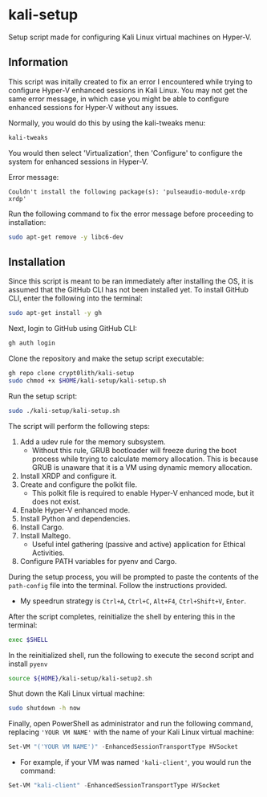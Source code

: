 kali-setup
=========

Setup script made for configuring Kali Linux virtual machines on Hyper-V.

Information
-----------

This script was initally created to fix an error I encountered while trying to configure Hyper-V enhanced sessions in Kali Linux. You may not get the same error message, in which case you might be able to configure enhanced sessions for Hyper-V without any issues.

Normally, you would do this by using the kali-tweaks menu:
```bash
kali-tweaks
```
You would then select 'Virtualization', then 'Configure' to configure the system for enhanced sessions in Hyper-V.

Error message:
```
Couldn't install the following package(s): 'pulseaudio-module-xrdp xrdp'
```

Run the following command to fix the error message before proceeding to installation:
```bash
sudo apt-get remove -y libc6-dev
```

Installation
------------

Since this script is meant to be ran immediately after installing the OS, it is assumed that the GitHub CLI has not been installed yet. To install GitHub CLI, enter the following into the terminal:
```bash
sudo apt-get install -y gh
```

Next, login to GitHub using GitHub CLI:
```bash
gh auth login
```

Clone the repository and make the setup script executable:
```bash
gh repo clone crypt0lith/kali-setup
sudo chmod +x $HOME/kali-setup/kali-setup.sh
```

Run the setup script:
```bash
sudo ./kali-setup/kali-setup.sh
```

The script will perform the following steps:

1. Add a udev rule for the memory subsystem.
    * Without this rule, GRUB bootloader will freeze during the boot process while trying to calculate memory allocation. This is because GRUB is unaware that it is a VM using dynamic memory allocation.
3. Install XRDP and configure it.
4. Create and configure the polkit file.
    * This polkit file is required to enable Hyper-V enhanced mode, but it does not exist.
6. Enable Hyper-V enhanced mode.
7. Install Python and dependencies.
8. Install Cargo.
9. Install Maltego.
    * Useful intel gathering (passive and active) application for Ethical Activities. 
10. Configure PATH variables for pyenv and Cargo.

During the setup process, you will be prompted to paste the contents of the `path-config` file into the terminal. Follow the instructions provided.
  * My speedrun strategy is `Ctrl+A`, `Ctrl+C`, `Alt+F4`, `Ctrl+Shift+V`, `Enter`.

After the script completes, reinitialize the shell by entering this in the terminal:
```bash
exec $SHELL
```

In the reinitialized shell, run the following to execute the second script and install `pyenv`
```bash
source ${HOME}/kali-setup/kali-setup2.sh
```

Shut down the Kali Linux virtual machine:
```bash
sudo shutdown -h now
```

Finally, open PowerShell as administrator and run the following command, replacing `'YOUR VM NAME'` with the name of your Kali Linux virtual machine:
```powershell
Set-VM "('YOUR VM NAME')" -EnhancedSessionTransportType HVSocket
```
  * For example, if your VM was named `'kali-client'`, you would run the command:
  ```powershell
  Set-VM "kali-client" -EnhancedSessionTransportType HVSocket
  ```





